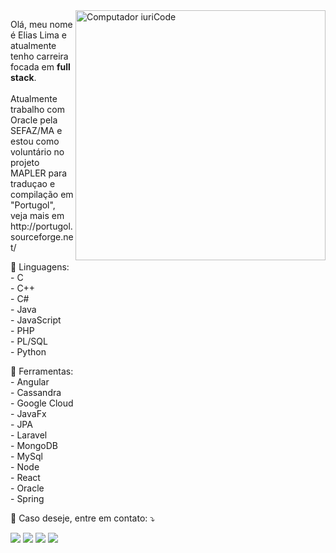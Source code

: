 
<img src="https://raw.githubusercontent.com/MicaelliMedeiros/micaellimedeiros/master/image/computer-illustration.png" min-width="400px" max-width="400px" width="400px" align="right" alt="Computador iuriCode">

<p align="left"> 
  Olá, meu nome é Elias Lima e atualmente tenho carreira focada em <strong>full stack</strong>.<br></br>
  Atualmente trabalho com Oracle pela SEFAZ/MA e estou como voluntário no projeto MAPLER para traduçao e compilação em "Portugol", veja mais em http://portugol.sourceforge.net/
</p>

<p align="left">
  🦄 Linguagens: </br>
- C</br>
- C++</br>
- C#</br>
- Java</br>
- JavaScript</br>
- PHP</br>
- PL/SQL</br>
- Python</br>
</p>

<p align="left">
  💼 Ferramentas: </br>
  - Angular</br>
  - Cassandra</br>
  - Google Cloud</br>
  - JavaFx</br>
  - JPA</br>
  - Laravel</br>
  - MongoDB</br>
  - MySql</br>
  - Node</br>
  - React</br>
  - Oracle</br>
  - Spring</br>
</p>

<p align="left">
  💌 Caso deseje, entre em contato: ⤵️
</p>

<p align="left">
  <a href="mailto:eliasrlima.2000@gmail.com" alt="Gmail">
  <img src="https://img.shields.io/badge/-Gmail-FF0000?style=flat-square&labelColor=FF0000&logo=gmail&logoColor=white&link=mailto:eliasrlima.2000@gmail.com" /></a>

  <a href="https://www.linkedin.com/in/elias-lima-27879b204/" alt="Linkedin">
  <img src="https://img.shields.io/badge/-Linkedin-0e76a8?style=flat-square&logo=Linkedin&logoColor=white&link=https://www.linkedin.com/in/elias-lima-27879b204/" /></a>

  <a href="https://api.whatsapp.com/send?phone=98981341256" alt="WhatsApp">
  <img src="https://img.shields.io/badge/-WhatsApp-25d366?style=flat-square&labelColor=25d366&logo=whatsapp&logoColor=white&link=https://api.whatsapp.com/send?phone=98981341256"/></a>

  <a href="https://www.instagram.com/eliasrlima_/" alt="Instagram">
  <img src="https://img.shields.io/badge/-Instagram-DF0174?style=flat-square&labelColor=DF0174&logo=instagram&logoColor=white&link=https://www.instagram.com/eliasrlima_/"/></a>
</p>  


